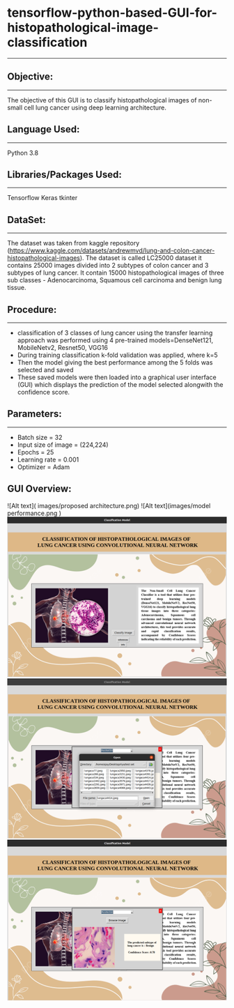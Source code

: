 # **tensorflow-python-based-GUI-for-histopathological-image-classification**
---
## **Objective:**
---
The objective of this GUI is to classify histopathological images of non-small cell lung cancer using deep learning architecture.

## **Language Used:**
---
Python 3.8

## **Libraries/Packages Used:**
---
Tensorflow
Keras
tkinter

## **DataSet:**
---
The dataset was taken from kaggle repository (https://www.kaggle.com/datasets/andrewmvd/lung-and-colon-cancer-histopathological-images). The dataset is called LC25000 dataset it contains 25000 images divided into 2 subtypes of colon cancer and 3 subtypes of lung cancer. It contain 15000 histopathological images of three sub classes - Adenocarcinoma, Squamous cell carcinoma and benign lung tissue.

## Procedure:
---
- classification of 3 classes of lung cancer using the transfer learning approach was performed using 4 pre-trained models=DenseNet121, MobileNetv2, Resnet50, VGG16
- During training classification k-fold validation was applied, where k=5
- Then the model giving the best performance among the 5 folds was selected and saved
- These saved models were then loaded into a graphical user interface (GUI) which displays the prediction of the model selected alongwith the confidence score.

## Parameters:
---
- Batch size = 32
- Input size of image =  (224,224)
- Epochs = 25
- Learning rate = 0.001
- Optimizer = Adam

## GUI Overview:
![Alt text]( images/proposed architecture.png)
![Alt text](images/model performance.png )
![Alt text]( images/GUI_1.png)
![Alt text](images/GUI_2.png )
![Alt text](images/GUI_3.png )










